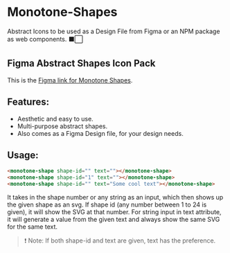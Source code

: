 # Monotone-Shapes

Abstract Icons to be used as a Design File from Figma or an NPM package as web components.  ⬛️⬜️

## Figma Abstract Shapes Icon Pack
This is the [Figma link for Monotone Shapes](https://www.figma.com/community/file/1433176090789013552/monotone-shapes).


## Features:

- Aesthetic and easy to use.
- Multi-purpose abstract shapes.
- Also comes as a Figma Design file, for your design needs.

## Usage:

```html
<monotone-shape shape-id="" text=""></monotone-shape>
<monotone-shape shape-id="1" text=""></monotone-shape>
<monotone-shape shape-id="" text="Some cool text"></monotone-shape>
```

It takes in the shape number or any string as an input, which then shows up the given shape as an svg. If shape id (any number between 1 to 24 is given), it will show the SVG at that number. For string input in text attribute, it will generate a value from the given text and always show the same SVG for the same text. 

> ❗ Note: If both shape-id and text are given, text has the preference.
